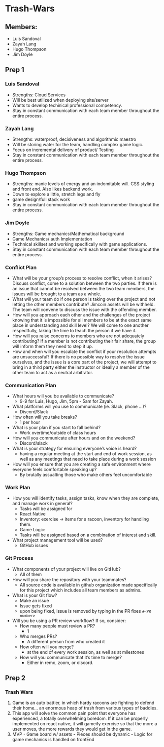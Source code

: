# Trash-Wars

## Members: 
- Luis Sandoval
- Zayah Lang
- Hugo Thompson
- Jim Doyle

## Prep 1
### Luis Sandoval 
- Strengths: Cloud Services
- Will be best utilized when deploying site/server
- Wants to develop techinical professional competency. 
- Stay in constant communication with each team member throughout the entire process. 

### Zayah Lang
- Strengths: waterproof, decisiveness and algorithmic maestro
- Will be storing water for the team, handling complex game logic. 
- Focus on incremental delivery of product/ Testing
- Stay in constant communication with each team member throughout the entire process. 

### Hugo Thompson
- Strengths: manic levels of energy and an indomitable will. CSS styling and front end. Also likes backend work.  
- Down to explore a little, stretch legs and fly
- game design/full stack work
-  Stay in constant communication with each team member throughout the entire process. 

### Jim Doyle
- Strengths: Game mechanics/Mathematical background
- Game Mechanics/ auth Implementation
- Technical skillset and working specifically with game applications. 
- Stay in constant communication with each team member throughout the entire process. 

### Conflict Plan
- What will be your group’s process to resolve conflict, when it arises? Discuss conflict, come to a solution between the two parties. If there is an issue that cannot be resolved between the two team members, the issues will be brought to a team as a whole. 
- What will your team do if one person is taking over the project and not letting the other members contribute? Jimcoin assets will be withheld. The team will convene to discuss the issue with the offending member. 
- How will you approach each other and the challenges of the project knowing that it is impossible for all members to be at the exact same place in understanding and skill level? We will come to one another respectfully, taking the time to teach the person if we have it. 
- How will you raise concerns to members who are not adequately contributing?  If a member is not contributing their fair share, the group will inform them they need to step it up.
- How and when will you escalate the conflict if your resolution attempts are unsuccessful? If there is no possible way to resolve the issue ourselves, and the issue is a core part of the project, we will attempt to bring in a third party either the instructor or ideally a member of the other team to act as a neutral arbitrator.

### Communication Plan
- What hours will you be available to communicate?
    - 9-9 for Luis, Hugo, Jim, 5pm - 5am for Zayah. 
- What platforms will you use to communicate (ie. Slack, phone …)?
  - Discord/Slack
- How often will you take breaks?
  - 1 per hour
- What is your plan if you start to fall behind?
  - Work overtime/outside of class hours
- How will you communicate after hours and on the weekend?
  - Discord/slack
- What is your strategy for ensuring everyone’s voice is heard?
  - having a regular meeting at the start and end of work session, as well as any meetings that need to take place during a work session
- How will you ensure that you are creating a safe environment where everyone feels comfortable speaking up?
  - By brutally assualting those who make others feel uncomfortable
### Work Plan
- How you will identify tasks, assign tasks, know when they are complete, and manage work in general?
  - Tasks will be assigned for 
  - React Native
  - Inventory: exercise -> items for a racoon, inventory for handling them. 
  - Game Logic: 
  - Tasks will be assigned based on a combination of interest and skill. 
- What project management tool will be used?
  - GitHub issues

### Git Process
- What components of your project will live on GitHub?
  - All of them
- How will you share the repository with your teammates?
  - All source code is available in github organization made specifically for this project which includes all team members as admins.
- What is your Git flow?
  - Make an issue
  - Issue gets fixed
  - upon being fixed, issue is removed by typing in the PR fixes ```#<PR number>```
- Will you be using a PR review workflow? If so, consider:
    - How many people must review a PR?
      - 1
    - Who merges PRs?
      - A different person from who created it
    - How often will you merge?
      - at the end of every work session, as well as at milestones
    - How will you communicate that it’s time to merge?
      - Either in remo, zoom, or discord. 

## Prep 2
  
### Trash Wars
  1. Game is an auto battler, in which hardy racoons are fighting to defend their home... an enormous heap of trash from various types of baddies.
  2. This app will solve the common pain point that everyone has experienced, a totally overwhelming boredom. If it can be properly implemented on react native, it will gameify exercise so that the more a user moves, the more rewards they would get in the game. 
  3. MVP
    - Game board w/ assets
    - Pieces should be dynamic
    - Logic for game mechanics is handled on frontEnd